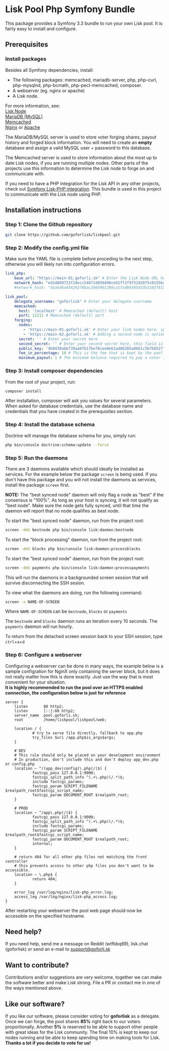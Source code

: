 # Lisk Pool Php Symfony Bundle
This package provides a Symfony 3.3 bundle to run your own Lisk pool. It is fairly easy to install and configure.

## Prerequisites
### Install packages
Besides all Symfony dependencies, install: 
- The following packages: memcached, mariadb-server, php, php-curl, php-mysqlnd, php-bcmath, php-pecl-memcached, composer.
- A webserver (eg. nginx or apache)
- A Lisk node.

For more information, see:  
<a href="https://docs.lisk.io/docs" target="_blank">Lisk Node</a><br>
<a href="https://mariadb.org" target="_blank">MariaDB (MySQL)</a><br>
<a href="https://memcached.org" target="_blank">Memcached</a><br>
<a href="https://nginx.org" target="_blank">Nginx</a> or <a href="https://httpd.apache.org/" target="_blank">Apache</a><br>

The MariaDB/MySQL server is used to store voter forging shares, payout history and forged block information. You will need to create an **empty** database and assign a valid MySQL user + password to this database.

The Memcached server is used to store information about the most up to date Lisk nodes, if you are running multiple nodes. Other parts of the projects use this information to determine the Lisk node to forge on and communicate with.  

If you need to have a PHP integration for the Lisk API in any other projects, check out <a href="https://github.com/goforlisk/" target="_blank">Symfony Lisk-PHP integration</a>. This bundle is used in this project to communicate with the Lisk node using PHP.

## Installation instructions
### Step 1: Clone the Github repository
```sh
git clone https://github.com/goforlisk/liskpool.git
```

### Step 2: Modify the config.yml file
Make sure the YAML file is complete before proceding to the next step, otherwise you will likely run into configuration errors.

```yaml
lisk_php:
    base_url: "https://main-01.goforli.sk" # Enter the Lisk Node URL here
    network_hash: "ed14889723f24ecc54871d058d98ce91ff2f973192075c0155ba2b7b70ad2511" # This is the network hash of the mainnet
    #network_hash: "da3ed6a45429278bac2666961289ca17ad86595d33b31037615d4b8e8f158bba" # This is the network hash of the testnet, uncomment this line and comment the mainnet line if you wish to use the testnet

lisk_pool:
    delegate_username: "goforlisk" # Enter your delegate username
    memcached:
      host: 'localhost' # Memcached (default) host
      port: 11211 # Memcached (default) port
    forging:
      nodes:
        - 'https://main-01.goforli.sk' # Enter your lisk nodes here, specify at least one node
        - 'https://main-02.goforli.sk' # Adding a second node is optional, a daemon command will determine which node is best synced and use that one for forging/communication
      secret: '' # Enter your secret here
      second_secret: '' # Enter your second secret here, this field is only required if you are using a second secret
      public_key: '4b9438abb739aa6fb17be78cee8e61ad86285ad661c5b7b8527f939fbea3d7ea' # Enter the public key of your delegate username here
      fee_in_percentage: 10 # This is the fee that is kept by the pool in percent of the total rewards (forging rewards + transaction fee rewards), eg 10 means that you will keep 10% and share 90% with your voters proportionally to their voting weight
      minimum_payout: 1 # The minimum balance required to pay a voter INCLUDING fee, so a payout of 1 means the user will receive a payment when the forging balance gets to 1 LSK, the user will then receive 0.9 LSK (1LSK - 0.1LSK fee)
```

### Step 3: Install composer dependencies
From the root of your project, run:
```sh
composer install
```

After installation, composer will ask you values for several parameters. When asked for database credentials, use the database name and credentials that you have created in the prerequisites section.

### Step 4: Install the database schema
Doctrine will manage the database schema for you, simply run:
```sh
php bin/console doctrine:schema:update --force
```

### Step 5: Run the daemons
There are 3 daemons available which should ideally be installed as services. For the example below the package `screen` is being used. If you don't have this package and you will not install the daemons as services, install the package `screen` first.

**NOTE:** The "best synced node" daemon will only flag a node as "best" if the consensus is "100%". As long as your host is syncing, it will not qualify as "best node". Make sure the node gets fully synced, until that time the daemon will report that no node qualifies as best node.  

To start the "best synced node" daemon, run from the project root:
```sh
screen -dmS bestnode php bin/console lisk:daemon:bestnode
```

To start the "block processing" daemon, run from the project root:
```sh
screen -dmS blocks php bin/console lisk:daemon:processblocks
```

To start the "best synced node" daemon, run from the project root:
```sh
screen -dmS payments php bin/console lisk:daemon:processpayments
```

This will run the daemons in a backgrounded screen session that will survive disconnecting the SSH sesion. 

To view what the daemons are doing, run the following command:
```sh
screen -x NAME-OF-SCREEN
```
Where `NAME-OF-SCREEN` can be `bestnode`, `blocks` or `payments`

The `bestnode` and `blocks` daemon runs an iteration every 10 seconds. The `payments` daemon will run hourly.

To return from the detached screen session back to your SSH session, type `ctrl`+`a`+`d`

### Step 6: Configure a webserver
Configuring a webserver can be done in many ways, the example below is a sample configration for NginX only containing the server block, but it does not really matter how this is done exactly. Just use the way that is most convenient for your situation.   
**It is highly recommended to run the pool over an HTTPS enabled connection, the configuration below is just for reference**

```
server {
    listen       80 http2;
    listen       [::]:80 http2;
    server_name  pool.goforli.sk;
    root         /home/liskpool/liskpool/web;

    location / {
            # try to serve file directly, fallback to app.php
            try_files $uri /app.php$is_args$args;
    }

    # DEV
    # This rule should only be placed on your development environment
    # In production, don't include this and don't deploy app_dev.php or config.php
    location ~ ^/(app_dev|config)\.php(/|$) {
            fastcgi_pass 127.0.0.1:9000;
            fastcgi_split_path_info ^(.+\.php)(/.*)$;
            include fastcgi_params;
            fastcgi_param SCRIPT_FILENAME $realpath_root$fastcgi_script_name;
            fastcgi_param DOCUMENT_ROOT $realpath_root;
    }

    # PROD
    location ~ ^/app\.php(/|$) {
            fastcgi_pass 127.0.0.1:9000;
            fastcgi_split_path_info ^(.+\.php)(/.*)$;
            include fastcgi_params;
            fastcgi_param SCRIPT_FILENAME $realpath_root$fastcgi_script_name;
            fastcgi_param DOCUMENT_ROOT $realpath_root;
            internal;
    }

    # return 404 for all other php files not matching the front controller
    # this prevents access to other php files you don't want to be accessible.
    location ~ \.php$ {
            return 404;
    }

    error_log /var/log/nginx/lisk-php_error.log;
    access_log /var/log/nginx/lisk-php_access.log;
}
```

After restarting your webserver the pool web page should now be accessible on the specified hostname.

## Need help?
If you need help, send me a message on Reddit (wtfbbq89), lisk.chat (goforlisk) or send an e-mail to support@goforli.sk

## Want to contribute?
Contributions and/or suggestions are very welcome, together we can make the software better and make Lisk strong. File a PR or contact me in one of the ways mentioned above.

## Like our software?
If you like our software, please consider voting for **goforlisk** as a delegate. Once we can forge, the pool shares **85%** right back to our voters proportionally. Another **5%** is reserved to be able to support other people with great ideas for the Lisk community. The final 10% is kept to keep our nodes running and be able to keep spending time on making tools for Lisk. **Thanks a lot if you decide to vote for us!**